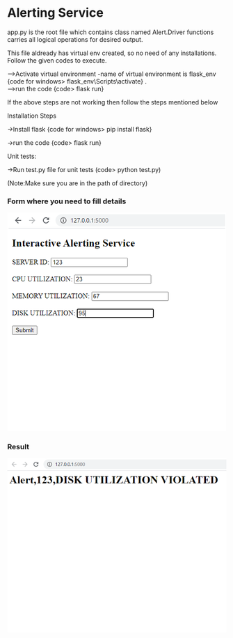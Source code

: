 # Alerting Service

app.py is the root file which contains class named Alert.Driver functions carries all logical operations for desired output.<br/>

This file aldready has virtual env created, so no need of any installations. Follow the given codes to execute.<br/>

-->Activate virtual environment -name of virtual environment is flask_env {code for windows> flask_env\Scripts\activate} .<br/>
-->run the code {code> flask run} <br/>

If the above steps are not working then follow the steps mentioned below<br/>


Installation Steps<br/>

->Install flask {code for windows> pip install flask}<br/>


->run the code {code> flask run}<br/>

Unit tests:<br/>

->Run test.py file for unit tests (code> python test.py)


(Note:Make sure you are in the path of directory)


### Form where you need to fill details

![Screenshot](Input.png)

### Result

![Screenshot](Output.png)
